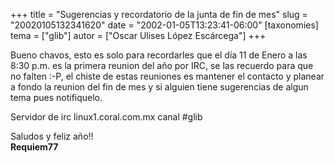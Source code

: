 +++
title = "Sugerencias y recordatorio de la junta de fin de mes"
slug = "20020105132341620"
date = "2002-01-05T13:23:41-06:00"
[taxonomies]
tema = ["glib"]
autor = ["Oscar Ulises López Escárcega"]
+++

Bueno chavos, esto es solo para recordarles que el día 11 de Enero a las
8:30 p.m. es la primera reunion del año por IRC, se las recuerdo para
que no falten :-P, el chiste de estas reuniones es mantener el contacto
y planear a fondo la reunion del fin de mes y si alguien tiene
sugerencias de algun tema pues notifiquelo.

Servidor de irc linux1.coral.com.mx canal #glib

Saludos y feliz año!!  
**Requiem77**


